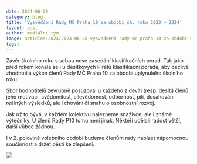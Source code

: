 ```yaml
---
date: 2024-06-28
category: blog
title: 'Vysvědčení Rady MČ Praha 10 za období šk. roku 2023 – 2024'
layout: post
author: mediální tým
image: articles/2024/2024-06-28-vysvedceni-rady-mc-praha-10-za-obdobi-sk-roku-2023-2024.png
tags:
---
```


Závěr školního roku s sebou nese zasedání klasifikačních porad. Tak jako před rokem konala se i u desítkových Pirátů klasifikační porada, aby pečlivě zhodnotila výkon členů Rady MČ Praha 10 za období uplynulého školního roku.

Sbor hodnotitelů zevrubně posuzoval u každého z devíti (resp. desíti) členů jeho motivaci, svědomitost, cílevědomost, odbornost, píli, dosahování reálných výsledků, ale i chování či snahu o osobnostní rozvoj.

Jak už to bývá, v každém kolektivu nalezneme snaživce, ale i známé výtečníky. U členů Rady P10 tomu není jinak. Někteří udělali radost větší, další vůbec žádnou.

I v 2. polovině volebního období budeme členům rady nabízet nápomocnou součinnost a držet pěsti ke zlepšení.

![](https://pirati10.cz/wp-content/uploads/2024/06/Vysvedceni-pro-WEB-Pirati-Prahy-102024-vyrazeni-detail-scaled.jpg)
